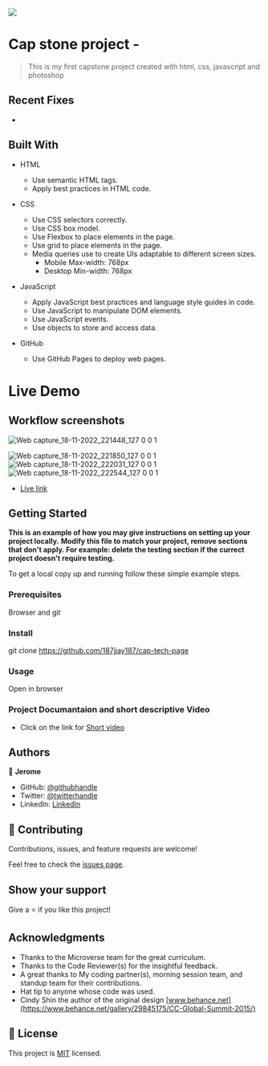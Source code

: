 ![](https://img.shields.io/badge/Microverse-blueviolet)

# Cap stone project - 

> This is my first capstone project created with html, css, javascript and photoshop

## Recent Fixes

- 

## Built With

- HTML
  - Use semantic HTML tags.
  - Apply best practices in HTML code.

- CSS
  - Use CSS selectors correctly.
  - Use CSS box model.
  - Use Flexbox to place elements in the page.
  - Use grid to place elements in the page.
  - Media queries use to create UIs adaptable to different screen sizes.
    - Mobile Max-width: 768px
    - Desktop Min-width: 768px

- JavaScript
  - Apply JavaScript best practices and language style guides in code.
  - Use JavaScript to manipulate DOM elements.
  - Use JavaScript events.
  - Use objects to store and access data.

- GitHub
  - Use GitHub Pages to deploy web pages.

# Live Demo
## Workflow screenshots

![Web capture_18-11-2022_221448_127 0 0 1](https://user-images.githubusercontent.com/90766123/202796490-2f6e7925-e51b-4df8-b88f-dbc29f5cd38c.jpeg)

![Web capture_18-11-2022_221850_127 0 0 1](https://user-images.githubusercontent.com/90766123/202796311-3de3acd9-94fa-415f-a880-b788f4f5b164.jpeg)
![Web capture_18-11-2022_222031_127 0 0 1](https://user-images.githubusercontent.com/90766123/202796548-2297250d-1b8e-4508-b658-019224e3b2b1.jpeg)
![Web capture_18-11-2022_222544_127 0 0 1](https://user-images.githubusercontent.com/90766123/202796603-8e3d0621-5b3a-45d4-9de8-6cc466633931.jpeg)




- [Live link](https://187jjay187.github.io/cap-tech-page/)

## Getting Started

**This is an example of how you may give instructions on setting up your project locally.**
**Modify this file to match your project, remove sections that don't apply. For example: delete the testing section if the currect project doesn't require testing.**

To get a local copy up and running follow these simple example steps.

### Prerequisites
Browser and git

### Install
git clone https://github.com/187jjay187/cap-tech-page

### Usage
Open in browser

### Project Documantaion and short descriptive Video

- Click on the link for [Short video](https://www.loom.com/share/3a9a3e10d10d429b89f2db89be4cb199)
## Authors

👤 **Jerome**

- GitHub: [@githubhandle](https://github.com/187jjay187)
- Twitter: [@twitterhandle](https://twitter.com/187jjay187)
- LinkedIn: [LinkedIn](https://linkedin.com/in/jerome-osman-137605a4)

## 🤝 Contributing

Contributions, issues, and feature requests are welcome!

Feel free to check the [issues page](https://github.com/187jjay187/cap-tech-page/issues).

## Show your support

Give a ⭐️ if you like this project!

## Acknowledgments

- Thanks to the Microverse team for the great curriculum.
- Thanks to the Code Reviewer(s) for the insightful feedback.
- A great thanks to My coding partner(s), morning session team, and standup team for their contributions.
- Hat tip to anyone whose code was used.
- Cindy Shin the author of the original design [www.behance.net](https://www.behance.net/gallery/29845175/CC-Global-Summit-2015/)

## 📝 License

This project is [MIT](./MIT.md) licensed.
